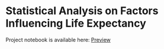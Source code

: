 # Statistical Analysis on Factors Influencing Life Expectancy

Project notebook is available here: [Preview](https://maximsakhan.github.io/Life-Expectancy-Data/)
